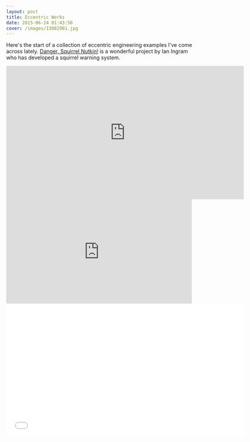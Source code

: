 ```yaml
---
layout: post
title: Eccentric Works
date: 2015-06-24 01:43:50
cover: /images/13082901.jpg
---
```



Here's the start of a collection of eccentric engineering examples I've come across lately.
<a href="http://www.ingramclockworks.com/machines/2009_squirrel.html">Danger, Squirrel Nutkin!</a> is a wonderful project by Ian Ingram who has developed a squirrel warning system.
<iframe width="640" height="360" src="https://player.vimeo.com/video/45975282?color=ffffff&portrait=0" frameborder="0" allowfullscreen></iframe>
<iframe src="https://player.vimeo.com/video/45975282?color=ffffff&portrait=0" width="500" height="281" frameborder="0"> </iframe>
<iframe width="640" height="360" src="//www.youtube.com/embed/KWhb1elqhFA?list=PLXfQk5ShZ9LZzlrO3N35vJfepFlyB52Pp" frameborder="0" allowfullscreen></iframe>
